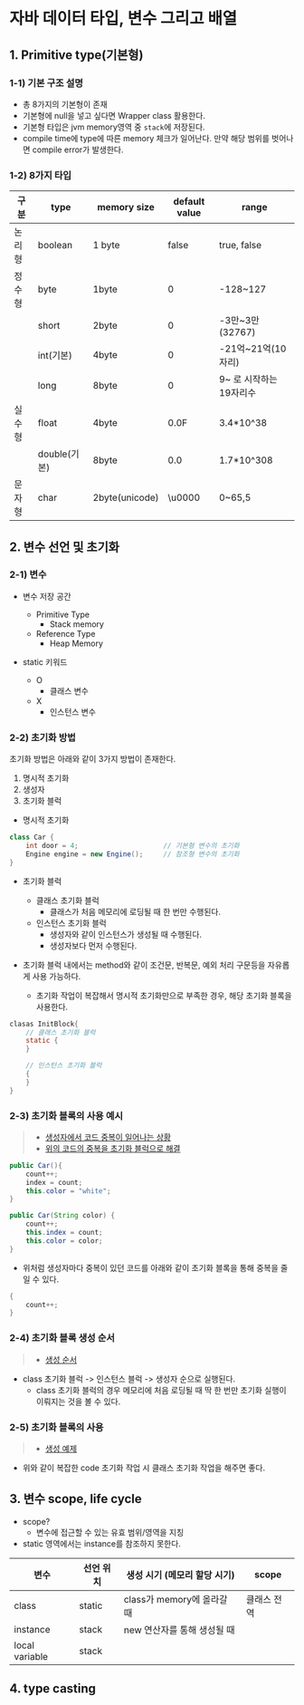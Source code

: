 # 자바 데이터 타입, 변수 그리고 배열

## 1. Primitive type(기본형)

### 1-1) 기본 구조 설명

* 총 8가지의 기본형이 존재
* 기본형에 null을 넣고 싶다면 Wrapper class 활용한다.
* 기본형 타입은 jvm memory영역 중 `stack`에 저장된다.
* compile time에 type에 따른 memory 체크가 일어난다. 만약 해당 범위를 벗어나면 compile error가 발생한다.

### 1-2) 8가지 타입

| 구분   | type         | memory size    | default value | range                   |
| ------ | ------------ | -------------- | ------------- | ----------------------- |
| 논리형 | boolean      | 1 byte         | false         | true, false             |
| 정수형 | byte         | 1byte          | 0             | -128~127                |
|        | short        | 2byte          | 0             | -3만~3만(32767)         |
|        | int(기본)    | 4byte          | 0             | -21억~21억(10자리)      |
|        | long         | 8byte          | 0             | 9~ 로 시작하는 19자리수 |
| 실수형 | float        | 4byte          | 0.0F          | 3.4*10^38               |
|        | double(기본) | 8byte          | 0.0           | 1.7*10^308              |
| 문자형 | char         | 2byte(unicode) | \u0000        | 0~65,5                  |

## 2. 변수 선언 및 초기화

### 2-1) 변수

* 변수 저장 공간
  * Primitive Type
    * Stack memory
  * Reference Type
    * Heap Memory

* static 키워드
  * O
    * 클래스 변수
  * X
    * 인스턴스 변수

### 2-2) 초기화 방법

초기화 방법은 아래와 같이 3가지 방법이 존재한다.
1. 명시적 초기화
2. 생성자
3. 초기화 블럭

* 명시적 초기화
```java
class Car {
	int door = 4;                     // 기본형 변수의 초기화
	Engine engine = new Engine();     // 참조형 변수의 초기화
}
```

* 초기화 블럭
  * 클래스 초기화 블럭
    * 클래스가 처음 메모리에 로딩될 때 한 번만 수행된다.
  * 인스턴스 초기화 블럭
    * 생성자와 같이 인스턴스가 생성될 때 수행된다.
    * 생성자보다 먼저 수행된다.

* 초기화 블럭 내에서는 method와 같이 조건문, 반복문, 예외 처리 구문등을 자유롭게 사용 가능하다.
  * 초기화 작업이 복잡해서 명시적 초기화만으로 부족한 경우, 해당 초기화 블록을 사용한다.

```java
clasas InitBlock{
	// 클래스 초기화 블럭
	static {
	}

	// 인스턴스 초기화 블럭
	{
	}
}
```

### 2-3) 초기화 블록의 사용 예시

> * [생성자에서 코드 중복이 일어나는 상황](./chap2_codes/DataType1.java)
> * [위의 코드의 중복을 초기화 블럭으로 해결](./chap2_codes/DataType2.java)

```java
public Car(){
    count++;
    index = count;
    this.color = "white";
}

public Car(String color) {
    count++;
    this.index = count;
    this.color = color;
}
```

* 위처럼 생성자마다 중복이 있던 코드를 아래와 같이 초기화 블록을 통해 중복을 줄일 수 있다.

```java
{
    count++;
}
```

### 2-4) 초기화 블록 생성 순서

> * [생성 순서](./chap2_codes/BlockTest.java)

* class 초기화 블럭 -> 인스턴스 블럭 -> 생성자 순으로 실행된다.
  * class 초기화 블럭의 경우 메모리에 처음 로딩될 때 딱 한 번만 초기화 실행이 이뤄지는 것을 볼 수 있다.

### 2-5) 초기화 블록의 사용

> * [생성 예제](./chap2_codes/StaticBlockTest.java)

* 위와 같이 복잡한 code 초기화 작업 시 클래스 초기화 작업을 해주면 좋다.

## 3. 변수 scope, life cycle

* scope?
  * 변수에 접근할 수 있는 유효 범위/영역을 지칭
* static 영역에서는 instance를 참조하지 못한다.

| 변수           | 선언 위치 | 생성 시기 (메모리 할당 시기) | scope       |
| -------------- | --------- | ---------------------------- | ----------- |
| class          | static    | class가 memory에 올라갈 때   | 클래스 전역 |
| instance       | stack     | new 연산자를 통해 생성될 때  |             |
| local variable | stack     |                              |

## 4. type casting

